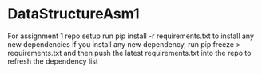 # DataStructureAsm1
For assignment 1 repo setup
run pip install -r requirements.txt to install any new dependencies
if you install any new dependency, run pip freeze > requirements.txt and then push the latest requirements.txt into the repo to refresh the dependency list
